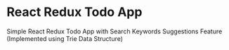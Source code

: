 # React Redux Todo App

Simple React Redux Todo App with Search Keywords Suggestions Feature (Implemented using Trie Data Structure)
